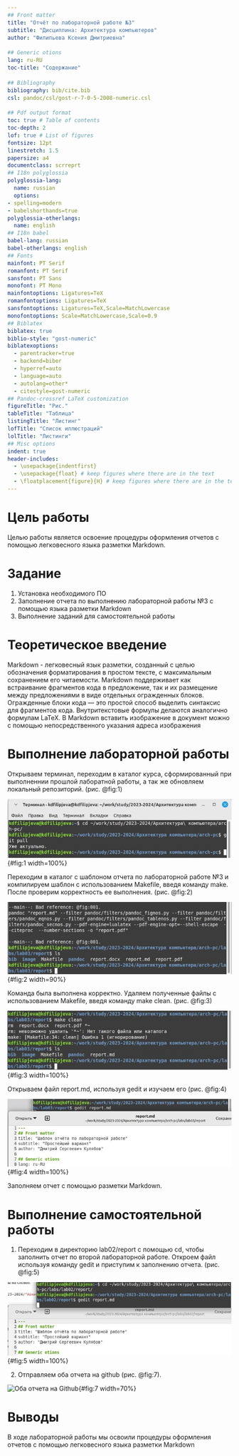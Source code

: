 ```yaml
---
## Front matter
title: "Отчёт по лабораторной работе №3"
subtitle: "Дисциплина: Архитектура компьютеров"
author: "Филипьева Ксения Дмитриевна"

## Generic otions
lang: ru-RU
toc-title: "Содержание"

## Bibliography
bibliography: bib/cite.bib
csl: pandoc/csl/gost-r-7-0-5-2008-numeric.csl

## Pdf output format
toc: true # Table of contents
toc-depth: 2
lof: true # List of figures
fontsize: 12pt
linestretch: 1.5
papersize: a4
documentclass: scrreprt
## I18n polyglossia
polyglossia-lang:
  name: russian
  options:
- spelling=modern
- babelshorthands=true
polyglossia-otherlangs:
  name: english
## I18n babel
babel-lang: russian
babel-otherlangs: english
## Fonts
mainfont: PT Serif
romanfont: PT Serif
sansfont: PT Sans
monofont: PT Mono
mainfontoptions: Ligatures=TeX
romanfontoptions: Ligatures=TeX
sansfontoptions: Ligatures=TeX,Scale=MatchLowercase
monofontoptions: Scale=MatchLowercase,Scale=0.9
## Biblatex
biblatex: true
biblio-style: "gost-numeric"
biblatexoptions:
  - parentracker=true
  - backend=biber
  - hyperref=auto
  - language=auto
  - autolang=other*
  - citestyle=gost-numeric
## Pandoc-crossref LaTeX customization
figureTitle: "Рис."
tableTitle: "Таблица"
listingTitle: "Листинг"
lofTitle: "Список иллюстраций"
lolTitle: "Листинги"
## Misc options
indent: true
header-includes:
  - \usepackage{indentfirst}
  - \usepackage{float} # keep figures where there are in the text
  - \floatplacement{figure}{H} # keep figures where there are in the text
---
```


# Цель работы

Целью работы является освоение процедуры оформления отчетов с помощью легковесного
языка разметки Markdown.

# Задание

1. Установка необходимого ПО
2. Заполнение отчета по выполнению лабораторной работы №3 с помощью языка разметки Markdown
3. Выполнение заданий для самостоятельной работы

# Теоретическое введение

Markdown - легковесный язык разметки, созданный с целью обозначения форматирования в простом тексте, 
с максимальным сохранением его читаемости. Markdown поддерживает как встраивание фрагментов кода в 
предложение, так и их размещение между предложениями в виде отдельных огражденных блоков. Огражденные блоки
кода — это простой способ выделить синтаксис для фрагментов кода. Внутритекстовые формулы делаются аналогично 
формулам LaTeX. В Markdown вставить изображение в документ можно с помощью непосредственного указания адреса 
изображения

# Выполнение лабораторной работы

  Открываем терминал, переходим в каталог курса, сформированный при выполненнии прошлой лаборатной работы, а так же обновляем локальный репозиторий. (рис. @fig:1)

![Команды "cd" и "git pull"](image/1_git_pull.jpg){#fig:1 width=100%}

  Переходим в каталог с шаблоном отчета по лабораторной работе №3 и компилируем шаблон с использованием Makefile, введя команду make. После проверим корректность ее выполнения. (рис. @fig:2)
  
![Команда "make"](image/3_make.jpg){#fig:2 width=90%}
  
  Команда была выполнена корректно. Удаляем полученные файлы с использованием Makefile, введя команду make clean. (рис. @fig:3)
  
![Команда "make clean"](image/4_makeclean.jpg){#fig:3 width=100%}
 
  Открываем файл report.md, используя gedit и изучаем его (рис. @fig:4)
  
![Команда "gedit"](image/5_gedit.jpg){#fig:4 width=100%}
 
  Заполняем отчет с помощью разметки Markdown.



# Выполнение самостоятельной работы
  
  1. Переходим в директорию lab02/report с помощью cd, чтобы заполнить отчет по второй лабораторной работе. Откроем файл используя команду gedit и приступим к заполнению отчета. (рис. @fig:5)
  
![Команды "cd" и "gedit"](image/6_gedit_lab02.jpg){#fig:5 width=100%}
  
  2. Отправляем оба отчета на github (рис. @fig:7).
 
![Оба отчета на Github](image/7_git_add_commit_push.jpg){#fig:7 width=70%} 
 
 
# Выводы

В ходе лабораторной работы мы освоили процедуры оформления отчетов с помощью легковесного языка разметки Markdown
